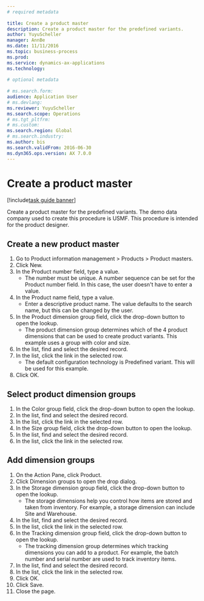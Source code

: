 ```yaml
--- 
# required metadata 
 
title: Create a product master
description: Create a product master for the predefined variants. 
author: YuyuScheller
manager: AnnBe 
ms.date: 11/11/2016
ms.topic: business-process 
ms.prod:  
ms.service: dynamics-ax-applications 
ms.technology:  
 
# optional metadata 
 
# ms.search.form:   
audience: Application User 
# ms.devlang:  
ms.reviewer: YuyuScheller
ms.search.scope: Operations 
# ms.tgt_pltfrm:  
# ms.custom:  
ms.search.region: Global
# ms.search.industry: 
ms.author: bis
ms.search.validFrom: 2016-06-30 
ms.dyn365.ops.version: AX 7.0.0 
---
```

# Create a product master

[!include[task guide banner](../../includes/task-guide-banner.md)]

Create a product master for the predefined variants. The demo data company used to create this procedure is USMF. This procedure is intended for the product designer.


## Create a new product master
1. Go to Product information management > Products > Product masters.
2. Click New.
3. In the Product number field, type a value.
    * The number must be unique. A number sequence can be set for the Product number field. In this case, the user doesn't have to enter a value.  
4. In the Product name field, type a value.
    * Enter a descriptive product name. The value defaults to the search name, but this can be changed by the user.  
5. In the Product dimension group field, click the drop-down button to open the lookup.
    * The product dimension group determines which of the 4 product dimensions that can be used to create product variants. This example uses a group with color and size.  
6. In the list, find and select the desired record.
7. In the list, click the link in the selected row.
    * The default configuration technology is Predefined variant. This will be used for this example.  
8. Click OK.

## Select product dimension groups
1. In the Color group field, click the drop-down button to open the lookup.
2. In the list, find and select the desired record.
3. In the list, click the link in the selected row.
4. In the Size group field, click the drop-down button to open the lookup.
5. In the list, find and select the desired record.
6. In the list, click the link in the selected row.

## Add dimension groups
1. On the Action Pane, click Product.
2. Click Dimension groups to open the drop dialog.
3. In the Storage dimension group field, click the drop-down button to open the lookup.
    * The storage dimensions help you control how items are stored and taken from inventory. For example, a storage dimension can include Site and Warehouse.  
4. In the list, find and select the desired record.
5. In the list, click the link in the selected row.
6. In the Tracking dimension group field, click the drop-down button to open the lookup.
    * The tracking dimension group determines which tracking dimensions you can add to a product. For example, the batch number and serial number are used to track inventory items.  
7. In the list, find and select the desired record.
8. In the list, click the link in the selected row.
9. Click OK.
10. Click Save.
11. Close the page.

